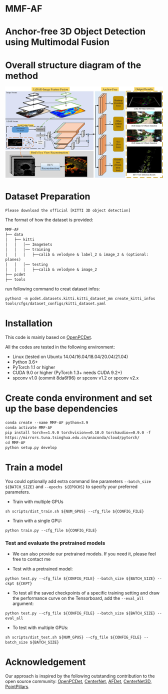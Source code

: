 # MMF-AF
# Anchor-free 3D Object Detection using Multimodal Fusion

# Overall structure diagram of the method
<img src='./figs/figure2.jpg' width='600'  />

# Dataset Preparation
```
Please download the official [KITTI 3D object detection]
```
The format of how the dataset is provided:
```
MMF-AF
├── data
│   ├── kitti
│   │   │── ImageSets
│   │   │── training
│   │   │   ├──calib & velodyne & label_2 & image_2 & (optional: planes)
│   │   │── testing
│   │   │   ├──calib & velodyne & image_2
├── pcdet
├── tools
```
run following command to creat dataset infos:
```
python3 -m pcdet.datasets.kitti.kitti_dataset_mm create_kitti_infos tools/cfgs/dataset_configs/kitti_dataset.yaml
```
# Installation

This code is mainly based on [OpenPCDet](https://github.com/open-mmlab/OpenPCDet). 

All the codes are tested in the following environment:
- Linux (tested on Ubuntu 14.04/16.04/18.04/20.04/21.04)
- Python 3.6+
- PyTorch 1.1 or higher
- CUDA 9.0 or higher (PyTorch 1.3+ needs CUDA 9.2+)
- spconv v1.0 (commit 8da6f96) or spconv v1.2 or spconv v2.x

#  Create conda environment and set up the base dependencies

```
conda create --name MMF-AF python=3.9
conda activate MMF-AF
pip install torch==1.9.0 torchvision==0.10.0 torchaudio==0.9.0 -f https://mirrors.tuna.tsinghua.edu.cn/anaconda/cloud/pytorch/
cd MMF-AF
python setup.py develop
```
# Train a model
You could optionally add extra command line parameters `--batch_size ${BATCH_SIZE}` and `--epochs ${EPOCHS}` to specify your preferred parameters. 
  
* Train with multiple GPUs
```shell script
sh scripts/dist_train.sh ${NUM_GPUS} --cfg_file ${CONFIG_FILE}
```

* Train with a single GPU:
```shell script
python train.py --cfg_file ${CONFIG_FILE}
```

### Test and evaluate the pretrained models
* We can also provide our pretrained models. If you need it, please feel free to contact me

* Test with a pretrained model: 
```shell script
python test.py --cfg_file ${CONFIG_FILE} --batch_size ${BATCH_SIZE} --ckpt ${CKPT}
```

* To test all the saved checkpoints of a specific training setting and draw the performance curve on the Tensorboard, add the `--eval_all` argument: 
```shell script
python test.py --cfg_file ${CONFIG_FILE} --batch_size ${BATCH_SIZE} --eval_all
```

* To test with multiple GPUs:
```shell script
sh scripts/dist_test.sh ${NUM_GPUS} --cfg_file ${CONFIG_FILE} --batch_size ${BATCH_SIZE}
```


# Acknowledgement
Our approach is inspired by the following outstanding contribution to the open source community: [OpenPCDet](https://github.com/open-mmlab/OpenPCDet/tree/master), [CenterNet](https://github.com/xingyizhou/CenterNet), [AFDet](https://github.com/open-mmlab), [CenterNet3D](https://github.com/maudzung/CenterNet3D-PyTorch), [PointPillars](https://github.com/zhulf0804/PointPillars).
